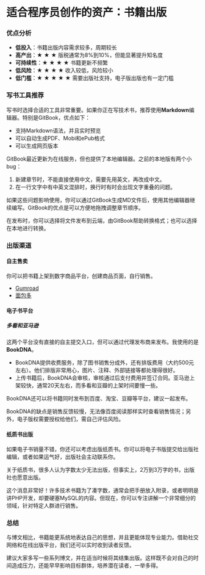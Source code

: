 # 适合程序员创作的资产：书籍出版

### 优点分析

- **低投入**：书籍出版内容需求较多，周期较长
- **高产出**：★ ★ ★ 版税通常为8%到10%，但能显著提升知名度
- **可持续性**：★ ★ ★ ★ 书籍更新不频繁
- **低风险**：★ ★ ★ ★ 收入较低，风险较小
- **低门槛**：★ ★ ★ ★ ★ 需要出版社支持，电子版出版也有一定门槛

### 写书工具推荐

写书时选择合适的工具非常重要。如果你正在写技术书，推荐使用**Markdown**编辑器。特别是GitBook，优点如下：

- 支持Markdown语法，并且实时预览
- 可以自动生成PDF、Mobi和ePub格式
- 可以生成网页版本

GitBook最近更新为在线服务，但也提供了本地编辑器。之前的本地版有两个小bug：

1. 新建章节时，不能直接使用中文，需要先用英文，再改成中文。
2. 在一行文字中有中英文混排时，换行时有时会出现文字重叠的问题。

如果这些问题影响使用，你可以通过GitBook生成MD文件后，使用其他编辑器继续编写。GitBook的优点是可以方便地拖拽调整章节顺序。

在发布时，你可以选择将文件发布到云端，由GitBook帮助转换格式；也可以选择在本地进行转换。

### 出版渠道

#### 自主售卖

你可以把书籍上架到数字商品平台，创建商品页面，自行销售。

- [Gumroad](https://gumroad.com/)
- [面包多](mianbaoduo.com)

#### 电子书平台

##### 多看和亚马逊

这两个平台没有直接的自主提交入口，但可以通过代理发布商来发布。我使用的是**BookDNA**。

- BookDNA提供收费服务，除了图书销售分成外，还有排版费用（大约500元左右）。他们排版非常用心，图片、注释、外部链接等都处理得很好。
- 上传书籍后，BookDNA会审核，审核通过后支付费用并签订合同。亚马逊上架较快，通常20天左右，而多看和豆瓣的上架时间要慢一些。

BookDNA还可以将书籍同时发布到百度、淘宝、豆瓣等平台，建议一起发布。

BookDNA的缺点是销售反馈较慢，无法像百度阅读那样实时查看销售情况；另外，电子版权需要授权给他们，需自己评估风险。

#### 纸质书出版

如果电子书销量不错，你还可以考虑出版纸质书。你可以将电子书版提交给出版社编辑，或者如果运气好，出版社会主动联系你。

关于纸质书，很多人认为字数太少无法出版，但事实上，2万到3万字的书，出版社也愿意出版。

这个消息非常好！许多技术书籍为了凑字数，通常会把手册放入附录，或者明明是讲PHP开发，却要硬塞MySQL的内容。但现在，你可以专注讲解一个非常细分的领域，针对特定人群进行销售。

### 总结

与博文相比，书籍能更系统地表达自己的思想，并且更能体现专业能力。借助社交网络和在线出版平台，我们还可以实时收到读者反馈。

建议大家多写一些系列博文，并在适当时候将其结集出版。这样既不会对自己的时间造成压力，还能早早影响目标群体，培养潜在读者，一举多得。
